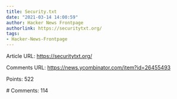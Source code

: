 ```yaml
---
title: Security.txt
date: "2021-03-14 14:00:59"
author: Hacker News Frontpage
authorlink: https://securitytxt.org/
tags:
- Hacker-News-Frontpage
---
```


<p>Article URL: <a href="https://securitytxt.org/">https://securitytxt.org/</a></p>
<p>Comments URL: <a href="https://news.ycombinator.com/item?id=26455493">https://news.ycombinator.com/item?id=26455493</a></p>
<p>Points: 522</p>
<p># Comments: 114</p>
